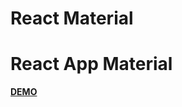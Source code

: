 <!DOCTYPE html>
<html>
<head>
	<h1>React Material</h1>
</head>
<body>
	<h1>React App Material</h1>
	<a href="https://vasileclaudiu.github.io/reactmaterial/"><strong>DEMO</strong></a>
</body>
</html>
